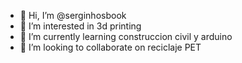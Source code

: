 - 👋 Hi, I’m @serginhosbook
- 👀 I’m interested in 3d printing    
- 🌱 I’m currently learning construccion civil y arduino
- 💞️ I’m looking to collaborate on reciclaje PET

<!---
serginhosbook/serginhosbook is a ✨ special ✨ repository because its `README.md` (this file) appears on your GitHub profile.
You can click the Preview link to take a look at your changes.
--->
